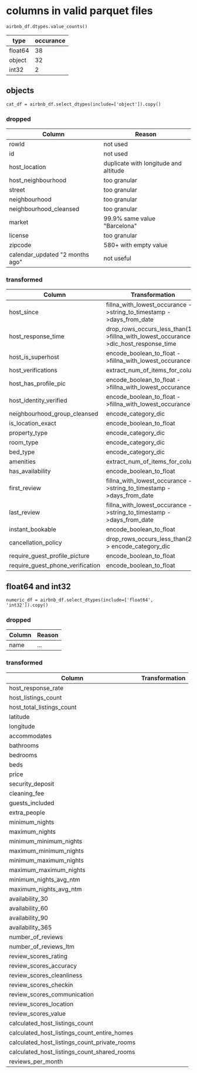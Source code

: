 # columns in valid parquet files

```
airbnb_df.dtypes.value_counts()
```

| type    | occurance |
| ------- | --------- |
| float64 | 38        |
| object  | 32        |
| int32   | 2         |

## objects

`cat_df = airbnb_df.select_dtypes(include=['object']).copy()`

### dropped

| Column                          | Reason                                |
| ------------------------------- | ------------------------------------- |
| rowId                           | not used                              |
| id                              | not used                              |
| host_location                   | duplicate with longitude and altitude |
| host_neighbourhood              | too granular                          |
| street                          | too granular                          |
| neighbourhood                   | too granular                          |
| neighbourhood_cleansed          | too granular                          |
| market                          | 99.9% same value "Barcelona"          |
| license                         | too granular                          |
| zipcode                         | 580+ with empty value                 |
| calendar_updated "2 months ago" | not useful                            |

### transformed

| Column                           | Transformation                                                                        |
| -------------------------------- | ------------------------------------------------------------------------------------- |
| host_since                       | fillna_with_lowest_occurance ->string_to_timestamp ->days_from_date                   |
| host_response_time               | drop_rows_occurs_less_than(1) ->fillna_with_lowest_occurance ->dic_host_response_time |
| host_is_superhost                | encode_boolean_to_float ->fillna_with_lowest_occurance                                |
| host_verifications               | extract_num_of_items_for_column                                                       |
| host_has_profile_pic             | encode_boolean_to_float ->fillna_with_lowest_occurance                                |
| host_identity_verified           | encode_boolean_to_float ->fillna_with_lowest_occurance                                |
| neighbourhood_group_cleansed     | encode_category_dic                                                                   |
| is_location_exact                | encode_boolean_to_float                                                               |
| property_type                    | encode_category_dic                                                                   |
| room_type                        | encode_category_dic                                                                   |
| bed_type                         | encode_category_dic                                                                   |
| amenities                        | extract_num_of_items_for_column                                                       |
| has_availability                 | encode_boolean_to_float                                                               |
| first_review                     | fillna_with_lowest_occurance ->string_to_timestamp ->days_from_date                   |
| last_review                      | fillna_with_lowest_occurance ->string_to_timestamp ->days_from_date                   |
| instant_bookable                 | encode_boolean_to_float                                                               |
| cancellation_policy              | drop_rows_occurs_less_than(2) -> encode_category_dic                                   |
| require_guest_profile_picture    | encode_boolean_to_float                                                               |
| require_guest_phone_verification | encode_boolean_to_float                                                               |

## float64 and int32

`numeric_df = airbnb_df.select_dtypes(include=['float64', 'int32']).copy()`

### dropped

| Column | Reason |
| ------ | ------ |
| name   | ...    |

### transformed

| Column                                       | Transformation |
| -------------------------------------------- | -------------- |
| host_response_rate                           |
| host_listings_count                          |
| host_total_listings_count                    |
| latitude                                     |
| longitude                                    |
| accommodates                                 |
| bathrooms                                    |
| bedrooms                                     |
| beds                                         |
| price                                        |
| security_deposit                             |
| cleaning_fee                                 |
| guests_included                              |
| extra_people                                 |
| minimum_nights                               |
| maximum_nights                               |
| minimum_minimum_nights                       |
| maximum_minimum_nights                       |
| minimum_maximum_nights                       |
| maximum_maximum_nights                       |
| minimum_nights_avg_ntm                       |
| maximum_nights_avg_ntm                       |
| availability_30                              |
| availability_60                              |
| availability_90                              |
| availability_365                             |
| number_of_reviews                            |
| number_of_reviews_ltm                        |
| review_scores_rating                         |
| review_scores_accuracy                       |
| review_scores_cleanliness                    |
| review_scores_checkin                        |
| review_scores_communication                  |
| review_scores_location                       |
| review_scores_value                          |
| calculated_host_listings_count               |
| calculated_host_listings_count_entire_homes  |
| calculated_host_listings_count_private_rooms |
| calculated_host_listings_count_shared_rooms  |
| reviews_per_month                            |
